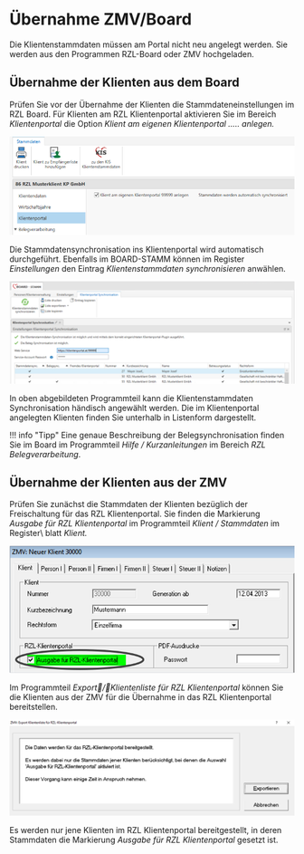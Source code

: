 # Übernahme ZMV/Board

Die Klientenstammdaten müssen am Portal nicht neu angelegt werden. Sie
werden aus den Programmen RZL-Board oder ZMV hochgeladen.

## Übernahme der Klienten aus dem Board

Prüfen Sie vor der Übernahme der Klienten die Stammdateneinstellungen im RZL Board. Für Klienten am RZL Klientenportal aktivieren Sie im Bereich *Klientenportal* die Option *Klient am eigenen Klientenportal ..... anlegen.*


![](img/image10.png)

Die Stammdatensynchronisation ins Klientenportal wird automatisch durchgeführt. Ebenfalls im BOARD-STAMM können im Register *Einstellungen* den Eintrag *Klientenstammdaten synchronisieren* anwählen.

![](img/image11.png)

In oben abgebildeten Programmteil kann die Klientenstammdaten Synchronisation händisch angewählt werden. Die im Klientenportal angelegten Klienten finden Sie unterhalb in Listenform dargestellt.


!!! info "Tipp"
    Eine genaue Beschreibung der Belegsynchronisation finden Sie im Board im Programmteil *Hilfe / Kurzanleitungen* im Bereich *RZL Belegverarbeitung*.


## Übernahme der Klienten aus der ZMV

Prüfen Sie zunächst die Stammdaten der Klienten bezüglich der Freischaltung für das RZL Klientenportal. Sie finden die Markierung *Ausgabe für RZL Klientenportal* im Programmteil *Klient / Stammdaten* im Register\ blatt *Klient.*

![](img/image.png)

Im Programmteil *Export/Klientenliste für RZL Klientenportal* können Sie die Klienten aus der ZMV für die Übernahme in das RZL Klientenportal bereitstellen.


![](img/image13.png)

Es werden nur jene Klienten im RZL Klientenportal bereitgestellt, in deren Stammdaten die Markierung *Ausgabe für RZL Klientenportal* gesetzt ist.
